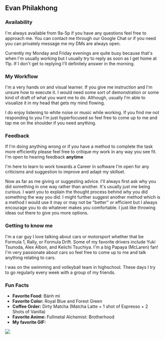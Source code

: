 ## Evan Philakhong

### Availability

I'm always available from 9a-5p if you have any questions feel free to approach me. You can contact me through our Google Chat or if you need you can privately message me my DMs are always open.

Currently my Monday and Friday evenings are quite busy because that's when I'm usually working but I usually try to reply as soon as I get home at 11p. If I don't get to replying I'll definitely answer in the morning.

### My Workflow

I'm a very hands on and visual learner. If you give me instruction and I'm unsure how to execute it. I would need some sort of demonstration or some kind of draft of what you want me to do. Although, usually I'm able to visualize it in my head that gets my mind flowing.

I do enjoy listening to white noise or music while working. If you find me not responding to you I'm just hyperfocused so feel free to come up to me and tap me on the shoulder if you need anything.

### Feedback

If I'm doing anything wrong or if you have a method to complete the task more efficiently please feel free to critique my work in any way you see fit. I'm open to hearing feedback **anytime** 

I'm here to learn to work towards a Career in software I'm open for any criticisms and suggestion to improve and adapt my skillset.

Now as far as me giving or suggesting advice. I'll always first ask why you did something in one way rather than another. It's usually just me being curious. I want you to explain the thought process behind why you did something the way you did. I might further suggest another method which is a method I would use it may or may not be "better" or efficient but I always encourage you to do whatever makes you comfortable. I just like throwing ideas out there to give you more options.

### Getting to know me

I'm a car guy I love talking about cars or motorsport whether that be Formula 1, Rally, or Formula Drift. Some of my favorite drivers include Yuki Tsunoda, Alex Albon, and Keiichi Tsuchiya. I'm a big Papaya (McLaren) fan! I'm very passionate about cars so feel free to come up to me and talk anything relating to cars.

I was on the swimming and volleyball team in highschool. These days I try to go regularly every week with a group of my friends.

### Fun Facts
* **Favorite Food:** Bánh mì
* **Favorite Color:** Royal Blue and Forest Green
* **Coffee Order:** Dirty Matcha (Matcha Latte + 1 shot of Espresso + 2 Shots of Vanilla)
* **Favorite Anime:** Fullmetal Alchemist: Brotherhood
* **My favorite GIF:**
<img src="https://media1.tenor.com/m/rsA445bvUs8AAAAd/hinata-haikyuu.gif"/>